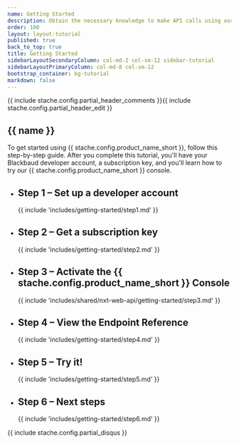 ```yaml
---
name: Getting Started
description: Obtain the necessary knowledge to make API calls using our interactive <%= stache.config.dev_console_name %>
order: 100
layout: layout-tutorial
published: true
back_to_top: true
title: Getting Started
sidebarLayoutSecondaryColumn: col-md-2 col-sm-12 sidebar-tutorial
sidebarLayoutPrimaryColumn: col-md-8 col-sm-12
bootstrap_container: bg-tutorial
markdown: false
---
```


{{ include stache.config.partial_header_comments }}{{ include stache.config.partial_header_edit }}

<section class="section-padding bg-tutorial">
  <div class="text-center">
    <h1 class="tutorial">{{ name }}</h1>

<p class="lead tutorial">To get started using {{ stache.config.product_name_short }}, follow this step-by-step guide. After you complete this tutorial, you'll have your Blackbaud developer account, a subscription key, and you'll learn how to try our {{ stache.config.product_name_short }} console.</p>

  <ul class="slide-container">
<li class="slide">
<h2 class="tutorial">Step 1 &#8211; Set up a developer account</h2>
{{ include 'includes/getting-started/step1.md' }}</li>

<li class="slide">
<h2 class="tutorial">Step 2 &#8211; Get a subscription key</h2>
{{ include 'includes/getting-started/step2.md' }}</li>

<li class="slide">
<h2 class="tutorial">Step 3 &#8211; Activate the {{ stache.config.product_name_short }}  Console </h2>
{{ include 'includes/shared/nxt-web-api/getting-started/step3.md' }}</li>

<li class="slide">
<h2 class="tutorial">Step 4 &#8211; View the Endpoint Reference</h2>
{{ include 'includes/getting-started/step4.md' }}</li>

<li class="slide">
<h2 class="tutorial">Step 5 &#8211; Try it!</h2>
{{ include 'includes/getting-started/step5.md' }}</li>

<li class="slide">
<h2 class="tutorial">Step 6 &#8211; Next steps</h2>
{{ include 'includes/getting-started/step6.md' }}</li>

</ul>
{{ include stache.config.partial_disqus }}

